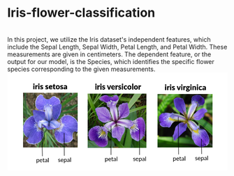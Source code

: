 # Iris-flower-classification
<br>In this project, we utilize the Iris dataset's independent features, which include the Sepal Length, Sepal Width, Petal Length, and Petal Width. These measurements are given in centimeters. The dependent feature, or the output for our model, is the Species, which identifies the specific flower species corresponding to the given measurements. 
<img src="https://github.com/johnathi/Iris-flower-classification/blob/main/Iris%20flowers.png">
